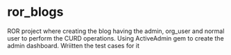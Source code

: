 # ror_blogs
ROR project where creating the blog having the admin, org_user and normal user to perform the CURD operations. Using ActiveAdmin gem to create the admin dashboard. Wriitten the test cases for it
